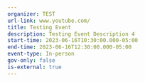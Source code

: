 ```yaml
---
organizer: TEST
url-link: www.youtube.com/
title: Testing Event
description: Testing Event Description 4
start-time: 2023-06-16T10:30:00.000-05:00
end-time: 2023-06-16T12:30:00.000-05:00
event-type: In-person
gov-only: false
is-external: true
---
```

